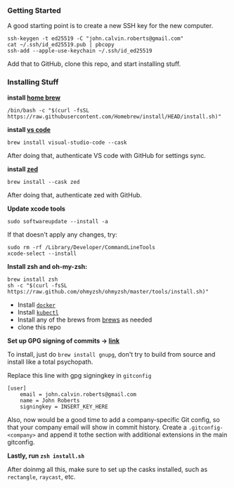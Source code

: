 ### Getting Started

A good starting point is to create a new SSH key for the new computer.

```
ssh-keygen -t ed25519 -C "john.calvin.roberts@gmail.com"
cat ~/.ssh/id_ed25519.pub | pbcopy
ssh-add --apple-use-keychain ~/.ssh/id_ed25519
```

Add that to GitHub, clone this repo, and start installing stuff.

### Installing Stuff

**install [home brew](https://brew.sh/)**

```
/bin/bash -c "$(curl -fsSL https://raw.githubusercontent.com/Homebrew/install/HEAD/install.sh)"
```

**install [vs code](https://code.visualstudio.com/download)**
```
brew install visual-studio-code --cask
```

After doing that, authenticate VS code with GitHub for settings sync.

**install [zed](https://zed.dev)**
```
brew install --cask zed
```

After doing that, authenticate zed with GitHub.


**Update xcode tools**
```
sudo softwareupdate --install -a
```

If that doesn't apply any changes, try:
```
sudo rm -rf /Library/Developer/CommandLineTools
xcode-select --install
```

**Install zsh and oh-my-zsh:**
```
brew install zsh
sh -c "$(curl -fsSL https://raw.github.com/ohmyzsh/ohmyzsh/master/tools/install.sh)"
```

* Install [`docker`](https://docs.docker.com/desktop/install/mac-install/)
* Install [`kubectl`](https://kubernetes.io/docs/tasks/tools/install-kubectl-macos/)
* Install any of the brews from [brews](./brews) as needed
* clone this repo

**Set up GPG signing of commits -> [link](https://docs.github.com/en/authentication/managing-commit-signature-verification/generating-a-new-gpg-key)**

To install, just do `brew install gnupg`, don't try to build from source and install like a total psychopath.

Replace this line with gpg signingkey in `gitconfig`

```
[user]
	email = john.calvin.roberts@gmail.com
	name = John Roberts
	signingkey = INSERT_KEY_HERE
```

Also, now would be a good time to add a company-specific Git config, so that your company email will show in commit history. Create a `.gitconfig-<company>` and append it tothe section with additional extensions in the main gitconfig.


**Lastly, run `zsh install.sh`**

After doinmg all this, make sure to set up the casks installed, such as `rectangle`, `raycast`, etc.
